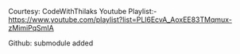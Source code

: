 Courtesy: CodeWithThilaks
Youtube Playlist:- https://www.youtube.com/playlist?list=PLl6EcvA_AoxEE83TMqmux-zMimiPqSmIA


Github: submodule added
